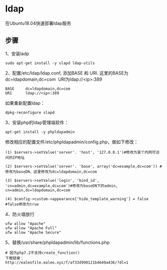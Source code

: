 # ldap
在Ubuntu18.04快速部署ldap服务


## **步骤**

1、安装ladp

```
sudo apt-get install -y slapd ldap-utils
```

2、配置/etc/ldap/ldap.conf, 添加BASE 和 URI. 这里的BASE为dc=ldapdomain,dc=com  URI为ldap://\<ip>:389

```
BASE     dc=ldapdomain,dc=com
URI      ldap://<ip>:389
```


如果重新配置ldap：

```
dpkg-reconfigure slapd
```


3、安装php的ldap管理端软件：

```
apt-get install -y phpldapadmin
```

修改相应的配置文件/etc/phpldapadmin/config.php，做如下修改：

```
(1) $servers->setValue('server'. 'host', '127.0.0.1')#修改为某个内网可访问的IP地址

(2) $servers->setValue('server'. 'base', array('dc=example,dc=com')) #修改为baseDN，这里修改为dc=ldapdomain,dc=com

(3) $servers->setValue('login', 'bind_id', 'cn=admin,dc=example,dc=com')#修改为baseDN下的admin, cn=admin,dc=ldapdomain,dc=com

(4) $config->custom->appearance['hide_template_warning'] = false #false修改为true
```

4、防火墙放行

```
ufw allow "Apache"
ufw allow "Apache Full"
ufw allow "Apache Secure" 
```

5、替换/usr/share/phpldapadmin/lib/functions.php

```
# 因为php7.2不支持create_function()
下载链接：
http://ealeofile.ealeo.xyz/f/af33d990121b4649a436/?dl=1
```


